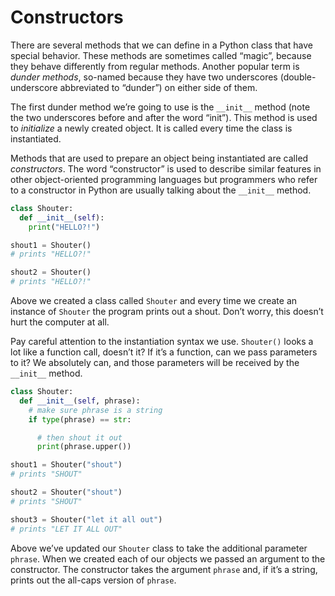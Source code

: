 # Constructors

There are several methods that we can define in a Python class that have special behavior. These methods are sometimes called “magic”, because they behave differently from regular methods. Another popular term is _dunder methods_, so-named because they have two underscores (double-underscore abbreviated to “dunder”) on either side of them.

The first dunder method we’re going to use is the `__init__` method (note the two underscores before and after the word “init”). This method is used to _initialize_ a newly created object. It is called every time the class is instantiated.

Methods that are used to prepare an object being instantiated are called _constructors_. The word “constructor” is used to describe similar features in other object-oriented programming languages but programmers who refer to a constructor in Python are usually talking about the `__init__` method.
```py
class Shouter:
  def __init__(self):
    print("HELLO?!")

shout1 = Shouter()
# prints "HELLO?!"

shout2 = Shouter()
# prints "HELLO?!"
```

Above we created a class called `Shouter` and every time we create an instance of `Shouter` the program prints out a shout. Don’t worry, this doesn’t hurt the computer at all.

Pay careful attention to the instantiation syntax we use. `Shouter()` looks a lot like a function call, doesn’t it? If it’s a function, can we pass parameters to it? We absolutely can, and those parameters will be received by the `__init__` method.

```py
class Shouter:
  def __init__(self, phrase):
    # make sure phrase is a string
    if type(phrase) == str:

      # then shout it out
      print(phrase.upper())

shout1 = Shouter("shout")
# prints "SHOUT"

shout2 = Shouter("shout")
# prints "SHOUT"

shout3 = Shouter("let it all out")
# prints "LET IT ALL OUT"
```
Above we’ve updated our `Shouter` class to take the additional parameter `phrase`. When we created each of our objects we passed an argument to the constructor. The constructor takes the argument `phrase` and, if it’s a string, prints out the all-caps version of `phrase`.

<!--stackedit_data:
eyJoaXN0b3J5IjpbLTIwODI0ODQ4MjhdfQ==
-->